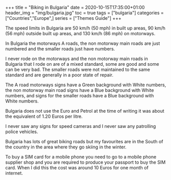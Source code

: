 +++
title = "Biking in Bulgaria"
date = 2020-10-15T17:35:00+01:00
header_img = "img/bulgaria.jpg"
toc = true
tags = ["bulgaria"]
categories = ["Countries","Europe",]
series = ["Themes Guide"]
+++

The speed limits in Bulgaria are 50 km/h (50 mph) in built up areas, 90 km/h (56 mph) outside built up areas, and 130 km/h (86 mph) on motorways.

In Bulgaria the motorways A roads, the non motorway main roads are just numbered and the smaller roads just have numbers.

I never rode on the motorways and the non motorway main roads in Bulgaria that I rode on are of a mixed standard, some are good and some can be very bad. The smaller roads were not maintained to the same standard and are generally in a poor state of repair.

The A road motorways signs have a Green background with White numbers, the non motorway main road signs have a Blue background with White numbers, and signs for the smaller roads have a Blue background with White numbers.

Bulgaria does not use the Euro and Petrol at the time of writing it was about the equivalent of 1.20 Euros per litre.

I never saw any signs for speed cameras and I never saw any patrolling police vehicles.

Bulgaria has lots of great biking roads but my favourites are in the South of the country in the area where they go skiing in the winter.

To buy a SIM card for a mobile phone you need to go to a mobile phone supplier shop and you are required to produce your passport to buy the SIM card. When I did this the cost was around 10 Euros for one month of internet.